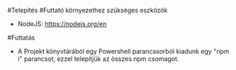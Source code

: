 #Telepítés
#Futtató környezethez szükséges eszközök

-   NodeJS: https://nodejs.org/en

#Futtatás

-   A Projekt könyvtárából egy Powershell parancssorból kiadunk egy "npm i" parancsot, ezzel telepítjük az összes npm csomagot.
